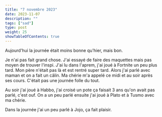 ```yaml
---
title: "7 novembre 2023"
date: 2023-11-07
description: ""
tags: ["sad"]
type: post
weight: 25
showTableOfContents: true
---
```


Aujourd'hui la journée était moins bonne qu'hier, mais bon.

Je n'ai pas fait grand chose. J'ai essayé de faire des maquettes mais pas moyen de trouver l'inspi. J'ai lu dans l'aprem, j'ai joué à Fortnite un peu plus tard. Mon père n'était pas là et est rentré super tard. Alors j'ai parlé avec maman et on a fait un câlin. Ma chérie m'a appelé ce midi et au soir après ses cours. C'était pas une journée folle du tout.

Au soir j'ai joué à Habbo, j'ai croisé un pote ça faisait 3 ans qu'on avait pas parlé, c'est ouf. On a un peu parlé ensuite j'ai joué à Plato et à Tusmo avec ma chérie.

Dans la journée j'ai un peu parlé à Jojo, ça fait plaisir.